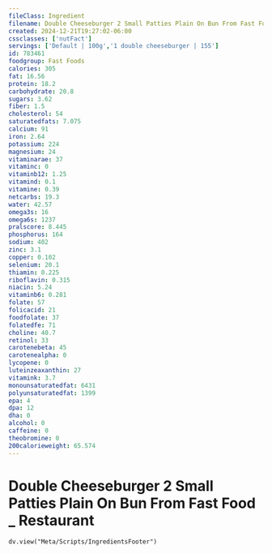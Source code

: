 ```yaml
---
fileClass: Ingredient
filename: Double Cheeseburger 2 Small Patties Plain On Bun From Fast Food _ Restaurant
created: 2024-12-21T19:27:02-06:00
cssclasses: ['nutFact']
servings: ['Default | 100g','1 double cheeseburger | 155']
id: 783461
foodgroup: Fast Foods
calories: 305
fat: 16.56
protein: 18.2
carbohydrate: 20.8
sugars: 3.62
fiber: 1.5
cholesterol: 54
saturatedfats: 7.075
calcium: 91
iron: 2.64
potassium: 224
magnesium: 24
vitaminarae: 37
vitaminc: 0
vitaminb12: 1.25
vitamind: 0.1
vitamine: 0.39
netcarbs: 19.3
water: 42.57
omega3s: 16
omega6s: 1237
pralscore: 8.445
phosphorus: 164
sodium: 402
zinc: 3.1
copper: 0.102
selenium: 20.1
thiamin: 0.225
riboflavin: 0.315
niacin: 5.24
vitaminb6: 0.281
folate: 57
folicacid: 21
foodfolate: 37
folatedfe: 71
choline: 40.7
retinol: 33
carotenebeta: 45
carotenealpha: 0
lycopene: 0
luteinzeaxanthin: 27
vitamink: 3.7
monounsaturatedfat: 6431
polyunsaturatedfat: 1399
epa: 4
dpa: 12
dha: 0
alcohol: 0
caffeine: 0
theobromine: 0
200calorieweight: 65.574
---
```


# Double Cheeseburger 2 Small Patties Plain On Bun From Fast Food _ Restaurant

```dataviewjs
dv.view("Meta/Scripts/IngredientsFooter")
```